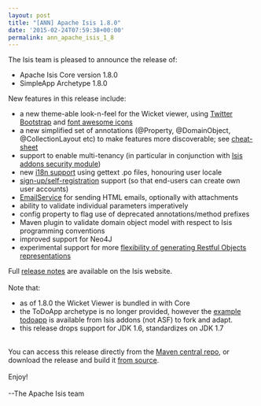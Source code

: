```yaml
---
layout: post
title: "[ANN] Apache Isis 1.8.0"
date: '2015-02-24T07:59:38+00:00'
permalink: ann_apache_isis_1_8
---
```

<div>The Isis team is pleased to announce the release of:</div> 
  <div> 
    <ul> 
      <li>Apache Isis Core version 1.8.0</li> 
      <li>SimpleApp Archetype 1.8.0</li> 
    </ul> 
  </div> 
  <div>New features in this release include:</div> 
  <div> 
    <ul> 
      <li>a new theme-able look-n-feel for the Wicket viewer, using <a href="http://www.getbootstrap.com/" target="_blank">Twitter Bootstrap</a>&nbsp;and <a href="http://fortawesome.github.io/Font-Awesome/icons/" target="_blank">font awesome icons</a></li> 
      <li>a new simplified set of annotations (@Property, @DomainObject, @CollectionLayout etc) to make features more discoverable; see <a href="http://isis.apache.org/intro/resources/cheat-sheet.html" target="_blank">cheat-sheet</a></li> 
      <li>support to enable multi-tenancy (in particular in conjunction with <a href="https://github.com/isisaddons/isis-module-security" target="_blank">Isis addons security module</a>)</li> 
      <li>new <a href="http://isis.apache.org/config/i18n-support.html" target="_blank">i18n support</a> using gettext .po files, honouring user locale</li> 
      <li><a href="http://isis.apache.org/reference/services/user-registration-service.html" target="_blank">sign-up/self-registration</a> support (so that end-users can create own user accounts)</li> 
      <li><a href="http://isis.apache.org/reference/services/email-service.html" target="_blank">EmailService</a> for sending HTML emails, optionally with attachments</li> 
      <li>ability to validate individual parameters imperatively</li> 
      <li>config property to flag use of deprecated annotations/method prefixes</li> 
      <li>Maven plugin to validate domain object model with respect to Isis programming conventions</li> 
      <li>improved support for Neo4J</li> 
      <li>experimental support for more <a href="http://isis.apache.org/components/viewers/restfulobjects/suppressing-elements-of-the-representations.html" target="_blank">flexibility of generating Restful Objects representations</a></li> 
    </ul> 
  </div> 
  <div>Full <a href="http://isis.apache.org/core/release-notes/isis-1.8.0.html" target="_blank">release notes</a> are available on the Isis website.</div> 
  <div><br /></div> 
  <div>Note that:</div> 
  <div> 
    <ul> 
      <li>as of 1.8.0 the Wicket Viewer is bundled in with Core</li> 
      <li>the ToDoApp archetype is no longer provided, however the <a href="https://github.com/isisaddons/isis-app-todoapp" target="_blank">example todoapp</a> is available from Isis addons (not ASF) to fork and adapt.</li> 
      <li>this release drops support for JDK 1.6, standardizes on JDK 1.7</li> 
    </ul> 
  </div> 
  <div><br /></div> 
  <div>You can access this release directly from the <a href="http://search.maven.org" target="_blank">Maven central repo</a>, or download the release and build it <a href="http://isis.apache.org/download.html" target="_blank">from source</a>.</div> 
  <div><br /></div> 
  <div>Enjoy!</div> 
  <div><br /></div> 
  <div>--The Apache Isis team</div> 
  <div><br /></div> 
  <div><br /></div>
